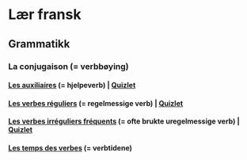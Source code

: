 # Lær fransk

## Grammatikk
### La conjugaison (= verbbøying)
#### [Les auxiliaires](grammaire/conjugaison/auxiliaires.md) (= hjelpeverb) | [Quizlet](https://quizlet.com/_4kqtbn)
#### [Les verbes réguliers](grammaire/conjugaison/verbes_reguliers.md) (= regelmessige verb) | [Quizlet](https://quizlet.com/_4kqsct)
#### [Les verbes irréguliers fréquents](grammaire/conjugaison/verbes_irreguliers.md) (= ofte brukte uregelmessige verb) | [Quizlet](https://quizlet.com/_4kqu3c)
#### [Les temps des verbes](grammaire/conjugaison/temps.md) (= verbtidene)

